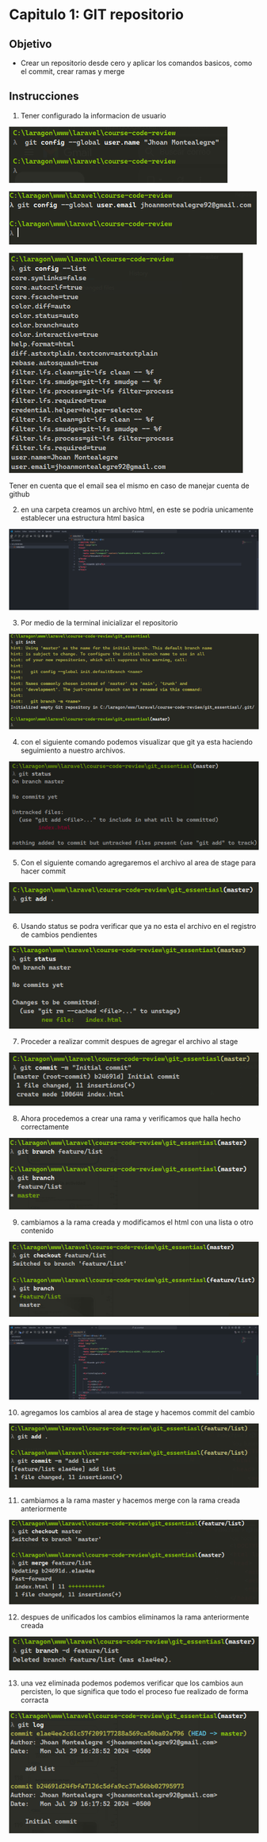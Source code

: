 
# Capitulo 1: GIT repositorio

## Objetivo

* Crear un repositorio desde cero y aplicar los comandos basicos, como el commit, crear ramas y merge


## Instrucciones

1. Tener configurado la informacion de usuario



![Logo](../images/cap1/1.png)

![Logo](../images/cap1/2.png)

![Logo](../images/cap1/3.png)

Tener en cuenta que el email sea el mismo en caso de manejar cuenta de github

2. en una carpeta creamos un archivo html, en este se podria unicamente establecer una estructura html basica

![Logo](../images/cap1/6.png)

3. Por medio de la terminal inicializar el repositorio

![Logo](../images/cap1/7.png)

4.  con el siguiente comando podemos visualizar que git ya esta haciendo seguimiento a nuestro archivos.

![Logo](../images/cap1/8.png)

5. Con el siguiente comando agregaremos el archivo al area de stage para hacer commit

![Logo](../images/cap1/9.png)

6. Usando status se podra verificar que ya no esta el archivo en el registro de cambios pendientes

![Logo](../images/cap1/10.png)

7. Proceder a realizar commit despues de agregar el archivo al stage

![Logo](../images/cap1/11.png)

8. Ahora procedemos a crear una rama y verificamos que halla hecho correctamente

![Logo](../images/cap1/13.png)

9. cambiamos a la rama creada y modificamos el html con una lista o otro contenido

![Logo](../images/cap1/14.png)

![Logo](../images/cap1/15.png)

10. agregamos los cambios al area de stage y hacemos commit del cambio

![Logo](../images/cap1/16.png)

11. cambiamos a la rama master y hacemos merge con la rama creada anteriormente

![Logo](../images/cap1/17.png)

12. despues de unificados los cambios eliminamos la rama anteriormente creada

![Logo](../images/cap1/19.png)

13. una vez eliminada podemos podemos verificar que los cambios aun percisten, lo que significa que todo el proceso fue realizado de forma corracta

![Logo](../images/cap1/20.png)